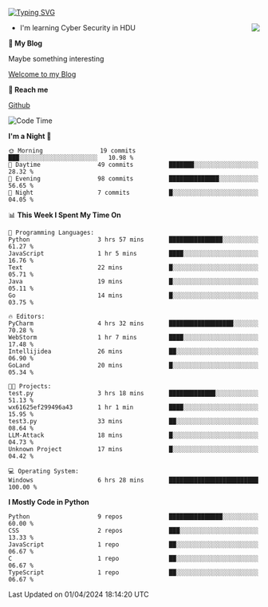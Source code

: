 [![Typing SVG](https://readme-typing-svg.herokuapp.com?font=Fira+Code&pause=1000&random=false&width=450&height=60&lines=Hello+%F0%9F%91%8B%F0%9F%8F%BB;I'm+JBNRZ)](https://git.io/typing-svg)

<a href="#">
  <img align="right" src="https://github-readme-stats.vercel.app/api?username=JBNRZ&show_icons=true&bg_color=15,f2f7fd,E0EAFC" />
</a>

- I'm learning Cyber Security in HDU

 **🌱 My Blog**

Maybe something interesting

[Welcome to my Blog](https://jbnrz.com.cn/)

 **💬 Reach me** 

[Github](https://github.com/JBNRZ)


<!--START_SECTION:waka-->
![Code Time](http://img.shields.io/badge/Code%20Time-408%20hrs%2016%20mins-blue)

**I'm a Night 🦉** 

```text
🌞 Morning                19 commits          ███░░░░░░░░░░░░░░░░░░░░░░   10.98 % 
🌆 Daytime                49 commits          ███████░░░░░░░░░░░░░░░░░░   28.32 % 
🌃 Evening                98 commits          ██████████████░░░░░░░░░░░   56.65 % 
🌙 Night                  7 commits           █░░░░░░░░░░░░░░░░░░░░░░░░   04.05 % 
```


📊 **This Week I Spent My Time On** 

```text
💬 Programming Languages: 
Python                   3 hrs 57 mins       ███████████████░░░░░░░░░░   61.27 % 
JavaScript               1 hr 5 mins         ████░░░░░░░░░░░░░░░░░░░░░   16.76 % 
Text                     22 mins             █░░░░░░░░░░░░░░░░░░░░░░░░   05.71 % 
Java                     19 mins             █░░░░░░░░░░░░░░░░░░░░░░░░   05.11 % 
Go                       14 mins             █░░░░░░░░░░░░░░░░░░░░░░░░   03.75 % 

🔥 Editors: 
PyCharm                  4 hrs 32 mins       ██████████████████░░░░░░░   70.28 % 
WebStorm                 1 hr 7 mins         ████░░░░░░░░░░░░░░░░░░░░░   17.48 % 
Intellijidea             26 mins             ██░░░░░░░░░░░░░░░░░░░░░░░   06.90 % 
GoLand                   20 mins             █░░░░░░░░░░░░░░░░░░░░░░░░   05.34 % 

🐱‍💻 Projects: 
test.py                  3 hrs 18 mins       █████████████░░░░░░░░░░░░   51.13 % 
wx61625ef299496a43       1 hr 1 min          ████░░░░░░░░░░░░░░░░░░░░░   15.95 % 
test3.py                 33 mins             ██░░░░░░░░░░░░░░░░░░░░░░░   08.64 % 
LLM-Attack               18 mins             █░░░░░░░░░░░░░░░░░░░░░░░░   04.73 % 
Unknown Project          17 mins             █░░░░░░░░░░░░░░░░░░░░░░░░   04.42 % 

💻 Operating System: 
Windows                  6 hrs 28 mins       █████████████████████████   100.00 % 
```

**I Mostly Code in Python** 

```text
Python                   9 repos             ███████████████░░░░░░░░░░   60.00 % 
CSS                      2 repos             ███░░░░░░░░░░░░░░░░░░░░░░   13.33 % 
JavaScript               1 repo              ██░░░░░░░░░░░░░░░░░░░░░░░   06.67 % 
C                        1 repo              ██░░░░░░░░░░░░░░░░░░░░░░░   06.67 % 
TypeScript               1 repo              ██░░░░░░░░░░░░░░░░░░░░░░░   06.67 % 
```




 Last Updated on 01/04/2024 18:14:20 UTC
<!--END_SECTION:waka-->
